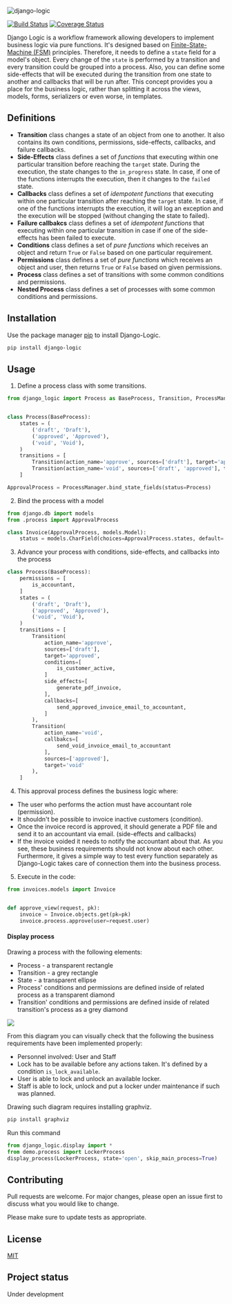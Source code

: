 ![django-logic](https://user-images.githubusercontent.com/6745569/87846635-dabb1500-c903-11ea-9fae-f1960dd2f82d.png)

[![Build Status](https://travis-ci.org/Borderless360/django-logic.svg?branch=master)](https://travis-ci.org/Borderless360/django-logic) 
[![Coverage Status](https://coveralls.io/repos/github/Borderless360/django-logic/badge.svg?branch=master)](https://coveralls.io/github/Borderless360/django-logic?branch=master)
     
Django Logic is a workflow framework allowing developers to implement business logic via pure functions. 
It's designed based on [Finite-State-Machine (FSM)](https://en.wikipedia.org/wiki/Finite-state_machine) principles. 
Therefore, it needs to define a `state` field for a model's object. Every change of the `state` is performed by a 
transition and every transition could be grouped into a process. Also, you can define some side-effects that will be
executed during the transition from one state to another and callbacks that will be run after. 
This concept provides you a place for the business logic, rather than splitting it across the views, models, forms, 
serializers or even worse, in templates. 

## Definitions 
- **Transition** class changes a state of an object from one to another. It also contains its own conditions,
 permissions, side-effects, callbacks, and failure callbacks. 
- **Side-Effects** class defines a set of _functions_ that executing within one particular transition
 before reaching the `target` state. During the execution, the state changes to the `in_progress` state.
 In case, if one of the functions interrupts the execution, then it changes to the `failed` state.
- **Callbacks** class defines a set of _idempotent functions_ that executing within one particular transition
 after reaching the `target` state. In case, if one of the functions interrupts the execution, it will log
  an exception and the execution will be stopped (without changing the state to failed). 
- **Failure callbakcs** class defines a set of _idempotent functions_ that executing within one particular 
transition in case if one of the side-effects has been failed to execute. 
- **Conditions** class defines a set of _pure functions_ which receives an object
 and return `True` or `False` based on 
one particular requirement.
- **Permissions** class defines a set of _pure functions_ which receives an object and user, then returns `True` or 
`False` based on given permissions.
- **Process** class defines a set of transitions with some common conditions and permissions.
- **Nested Process** class defines a set of processes with some common conditions and permissions.

## Installation

Use the package manager [pip](https://pip.pypa.io/en/stable/) to install Django-Logic.

```bash
pip install django-logic
```

## Usage
1. Define a process class with some transitions.
```python
from django_logic import Process as BaseProcess, Transition, ProcessManager


class Process(BaseProcess):
    states = (
        ('draft', 'Draft'),
        ('approved', 'Approved'),
        ('void', 'Void'),
    )
    transitions = [
        Transition(action_name='approve', sources=['draft'], target='approved'),
        Transition(action_name='void', sources=['draft', 'approved'], target='void'),
    ]

ApprovalProcess = ProcessManager.bind_state_fields(status=Process)
```

2. Bind the process with a model 
```python
from django.db import models
from .process import ApprovalProcess

class Invoice(ApprovalProcess, models.Model):
    status = models.CharField(choices=ApprovalProcess.states, default='draft', max_length=16, blank=True)
``` 

3. Advance your process with conditions, side-effects, and callbacks into the process
```python 
class Process(BaseProcess):
    permissions = [
        is_accountant, 
    ]
    states = (
        ('draft', 'Draft'),
        ('approved', 'Approved'),
        ('void', 'Void'),
    )
    transitions = [
        Transition(
            action_name='approve',
            sources=['draft'], 
            target='approved',
            conditions=[
                is_customer_active, 
            ]
            side_effects=[
                generate_pdf_invoice, 
            ],
            callbacks=[
                send_approved_invoice_email_to_accountant, 
            ]
        ),
        Transition(
            action_name='void', 
            callbakcs=[
                send_void_invoice_email_to_accountant
            ],
            sources=['approved'],
            target='void'
        ),
    ]
```

4. This approval process defines the business logic where:
- The user who performs the action must have accountant role (permission).
- It shouldn't be possible to invoice inactive customers (condition). 
- Once the invoice record is approved, it should generate a PDF file and send it to 
an accountant via email. (side-effects  and callbacks)
- If the invoice voided it needs to notify the accountant about that.
As you see, these business requirements should not know about each other. Furthermore, it gives a simple way 
to test every function separately as Django-Logic takes care of connection them into the business process.  

5. Execute in the code:
```python
from invoices.models import Invoice


def approve_view(request, pk):
    invoice = Invoice.objects.get(pk=pk)
    invoice.process.approve(user=request.user)
``` 

#### Display process
Drawing a process with the following elements:
- Process - a transparent rectangle 
- Transition - a grey rectangle 
- State - a transparent ellipse 
- Process' conditions and permissions are defined inside of related process as a transparent diamond
- Transition' conditions and permissions are defined inside of related transition's process as a grey diamond
   
[![][diagram-img]][diagram-img]

From this diagram you can visually check that the following the business requirements have been implemented properly:
- Personnel involved: User and Staff
- Lock has to be available before any actions taken. It's  defined by a condition  `is_lock_available`. 
- User is able to lock and unlock an available locker. 
- Staff is able to lock, unlock and put a locker under maintenance if such was planned.  

Drawing such diagram requires installing graphviz.
```bash
pip install graphviz
``` 
Run this command
```python
from django_logic.display import * 
from demo.process import LockerProcess
display_process(LockerProcess, state='open', skip_main_process=True)
```

## Contributing
Pull requests are welcome. For major changes, please open an issue first to discuss what you would like to change.

Please make sure to update tests as appropriate.

## License
[MIT](https://choosealicense.com/licenses/mit/)

## Project status
Under development


[diagram-img]: https://user-images.githubusercontent.com/6745569/74101382-25c24680-4b74-11ea-8767-0eabd4f27ebc.png
